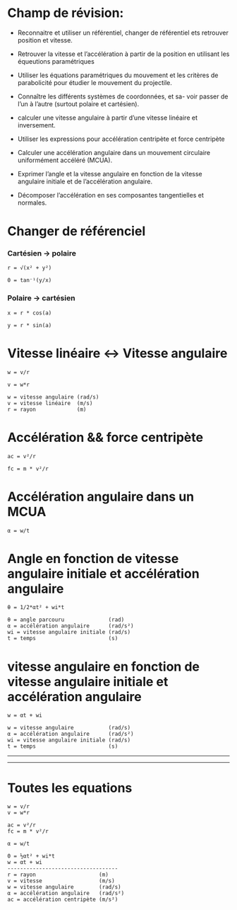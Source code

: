 # Champ de révision:

- Reconnaitre et utiliser un référentiel,  changer de référentiel
	ets retrouver position et vitesse.

- Retrouver la vitesse et l’accélération à partir de la position
	en utilisant les équeutions paramétriques

- Utiliser les équations paramétriques du mouvement et les critères de
	parabolicité pour étudier le mouvement du projectile.

- Connaître les différents systèmes de coordonnées, et sa-
	voir passer de l’un à l’autre (surtout polaire et cartésien).

- calculer une vitesse angulaire à partir d’une vitesse linéaire
	et inversement.

- Utiliser les expressions pour accélération centripète et force
	centripète

- Calculer une accélération angulaire dans un mouvement circulaire
	uniformément accéléré (MCUA).

- Exprimer l’angle et la vitesse angulaire en fonction de la
vitesse angulaire initiale et de l’accélération angulaire.

- Décomposer l’accélération en ses composantes tangentielles
	et normales.


# Changer de référenciel

### Cartésien -> polaire
```
r = √(x² + y²)

0 = tan⁻¹(y/x)
```
### Polaire -> cartésien
```
x = r * cos(a)

y = r * sin(a)
```

# Vitesse linéaire <\-\> Vitesse angulaire
```
w = v/r

v = w*r

w = vitesse angulaire (rad/s)
v = vitesse linéaire  (m/s)
r = rayon             (m)
```

# Accélération && force centripète
```
ac = v²/r

fc = m * v²/r
```
# Accélération angulaire dans un MCUA
```
α = w/t
```
# Angle en fonction de vitesse angulaire initiale et accélération angulaire

```
θ = 1/2*αt² + wi*t

θ = angle parcouru              (rad)
α = accélération angulaire      (rad/s²)
wi = vitesse angulaire initiale (rad/s)
t = temps                       (s)
```

# vitesse angulaire en fonction de vitesse angulaire initiale et accélération angulaire

```
w = αt + wi

w = vitesse angulaire           (rad/s)
α = accélération angulaire      (rad/s²)
wi = vitesse angulaire initiale (rad/s)
t = temps                       (s)
```

---
---
# Toutes les equations

```
w = v/r
v = w*r

ac = v²/r
fc = m * v²/r

α = w/t

0 = ½αt² + wi*t
w = αt + wi
-----------------------------------
r = rayon                    (m)
v = vitesse                  (m/s)
w = vitesse angulaire        (rad/s)
α = accélération angulaire   (rad/s²)
ac = accélération centripète (m/s²)
```
